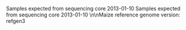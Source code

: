 Samples expected from sequencing core 2013-01-10
Samples expected from sequencing core 2013-01-10
\n\nMaize reference genome version: refgen3
